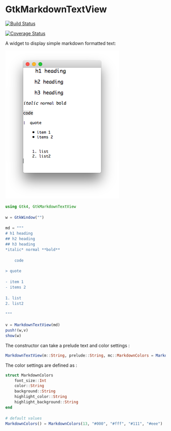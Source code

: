 # GtkMarkdownTextView

[![Build Status](https://github.com/jonathanBieler/GtkMarkdownTextView.jl/actions/workflows/CI.yml/badge.svg?branch=main)](https://github.com/jonathanBieler/GtkMarkdownTextView.jl/actions/workflows/CI.yml?query=branch%3Amain)

[![Coverage Status](https://coveralls.io/repos/jonathanBieler/GtkMarkdownTextView.jl/badge.svg?branch=master&service=github)](https://coveralls.io/github/jonathanBieler/GtkMarkdownTextView.jl?branch=master)

A widget to display simple markdown formatted text:

![screenshot](assets/GtkMarkdownTextView.png)

```julia
using Gtk4, GtkMarkdownTextView

w = GtkWindow("")

md = """
# h1 heading
## h2 heading
## h3 heading
*italic* normal **bold**

    code

> quote

- item 1
- items 2

1. list
2. list2

"""

v = MarkdownTextView(md)
push!(w,v)
show(w)
```

The constructor can take a prelude text and color settings :

```julia
MarkdownTextView(m::String, prelude::String, mc::MarkdownColors = MarkdownColors())
```

The color settings are defined as :

```julia
struct MarkdownColors
    font_size::Int
    color::String
    background::String
    highlight_color::String
    highlight_background::String
end

# default values
MarkdownColors() = MarkdownColors(13, "#000", "#fff", "#111", "#eee")

```
